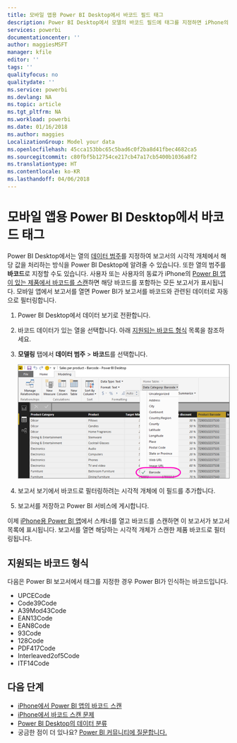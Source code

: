 ```yaml
---
title: 모바일 앱용 Power BI Desktop에서 바코드 필드 태그
description: Power BI Desktop에서 모델의 바코드 필드에 태그를 지정하면 iPhone의 Power BI 앱에서 바코드에 대한 데이터를 자동으로 필터링할 수 있습니다.
services: powerbi
documentationcenter: ''
author: maggiesMSFT
manager: kfile
editor: ''
tags: ''
qualityfocus: no
qualitydate: ''
ms.service: powerbi
ms.devlang: NA
ms.topic: article
ms.tgt_pltfrm: NA
ms.workload: powerbi
ms.date: 01/16/2018
ms.author: maggies
LocalizationGroup: Model your data
ms.openlocfilehash: 45cca153bbc65c5bad6c0f2ba8d41fbec4682ca5
ms.sourcegitcommit: c80fbf5b12754ce217cb47a17cb5400b1036a8f2
ms.translationtype: HT
ms.contentlocale: ko-KR
ms.lasthandoff: 04/06/2018
---
```

# <a name="tag-barcodes-in-power-bi-desktop-for-the-mobile-apps"></a>모바일 앱용 Power BI Desktop에서 바코드 태그
Power BI Desktop에서는 열의 [데이터 범주](desktop-data-categorization.md)를 지정하여 보고서의 시각적 개체에서 해당 값을 처리하는 방식을 Power BI Desktop에 알려줄 수 있습니다. 또한 열의 범주를 **바코드**로 지정할 수도 있습니다. 사용자 또는 사용자의 동료가 iPhone의 [Power BI 앱이 있는 제품에서 바코드를 스캔](mobile-apps-scan-barcode-iphone.md)하면 해당 바코드를 포함하는 모든 보고서가 표시됩니다. 모바일 앱에서 보고서를 열면 Power BI가 보고서를 바코드와 관련된 데이터로 자동으로 필터링합니다.

1. Power BI Desktop에서 데이터 보기로 전환합니다.
2. 바코드 데이터가 있는 열을 선택합니다. 아래 [지원되는 바코드 형식](#supported-barcode-formats) 목록을 참조하세요.
3. **모델링** 탭에서 **데이터 범주** > **바코드**를 선택합니다.
   
    ![데이터 범주 목록](media/desktop-mobile-barcodes/power-bi-desktop-barcode.png)
4. 보고서 보기에서 바코드로 필터링하려는 시각적 개체에 이 필드를 추가합니다.
5. 보고서를 저장하고 Power BI 서비스에 게시합니다.

이제 [iPhone용 Power BI 앱](mobile-ios-ipad-iphone-apps.md)에서 스캐너를 열고 바코드를 스캔하면 이 보고서가 보고서 목록에 표시됩니다. 보고서를 열면 해당하는 시각적 개체가 스캔한 제품 바코드로 필터링됩니다.

## <a name="supported-barcode-formats"></a>지원되는 바코드 형식
다음은 Power BI 보고서에서 태그를 지정한 경우 Power BI가 인식하는 바코드입니다. 

* UPCECode 
* Code39Code  
* A39Mod43Code 
* EAN13Code 
* EAN8Code  
* 93Code  
* 128Code 
* PDF417Code 
* Interleaved2of5Code 
* ITF14Code 

## <a name="next-steps"></a>다음 단계
* [iPhone에서 Power BI 앱의 바코드 스캔](mobile-apps-scan-barcode-iphone.md)
* [iPhone에서 바코드 스캔 문제](mobile-apps-scan-barcode-iphone.md#issues-with-scanning-a-barcode)
* [Power BI Desktop의 데이터 분류](desktop-data-categorization.md)  
* 궁금한 점이 더 있나요? [Power BI 커뮤니티에 질문합니다.](http://community.powerbi.com/)

